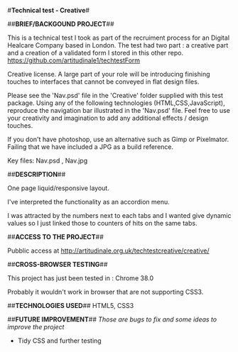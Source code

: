 #<b>Technical test - Creative</b>#

##<b>BRIEF/BACKGOUND PROJECT</b>##

This is a technical test I took as part of the recruiment process for an Digital Healcare Company based in London.
The test had two part :  a creative part and a creation of a validated form I stored in this other repo. https://github.com/artitudinale1/techtestForm

Creative license. A large part of your role will be introducing finishing touches to interfaces that cannot be conveyed in flat design files. 

Please see the 'Nav.psd' file in the 'Creative' folder supplied with this test package. Using any of the following technologies (HTML,CSS,JavaScript), reproduce the navigation bar illustrated in the 'Nav.psd' file. Feel free to use your creativity and imagination to add any additional effects / design touches.

If you don't have photoshop, use an alternative such as Gimp or Pixelmator. Failing that we have included a JPG as a build reference.

Key files: Nav.psd , Nav.jpg

##<b>DESCRIPTION</b>##

One page liquid/responsive layout.

I've interpreted the functionality as an accordion menu.

I was attracted by the numbers next to each tabs and I wanted give dynamic values so I just linked those to counters of hits on the same tabs. 

##<b>ACCESS TO THE PROJECT</b>##

Pubblic access at http://artitudinale.org.uk/techtestcreative/creative/

##<b>CROSS-BROWSER TESTING</b>##

This project has just been tested in : Chrome 38.0

Probably it wouldn't work in browser that are not supporting CSS3.

##<b>TECHNOLOGIES USED</b>##
HTML5, CSS3

##<b>FUTURE IMPROVEMENT</b>##
<i>Those are bugs to fix and some ideas to improve the project</i>

  - Tidy CSS and further testing
  
